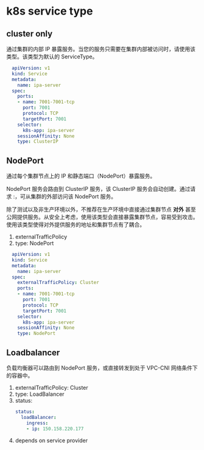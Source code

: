 
# k8s service type

## cluster only

通过集群的内部 IP 暴露服务。当您的服务只需要在集群内部被访问时，请使用该类型。该类型为默认的 ServiceType。

```yaml
  apiVersion: v1
  kind: Service
  metadata:
    name: ipa-server
  spec:
    ports:
    - name: 7001-7001-tcp
      port: 7001
      protocol: TCP
      targetPort: 7001
    selector:
      k8s-app: ipa-server
    sessionAffinity: None
    type: ClusterIP
```


## NodePort 

通过每个集群节点上的 IP 和静态端口（NodePort）暴露服务。

NodePort 服务会路由到 ClusterIP 服务，该 ClusterIP 服务会自动创建。通过请求 <NodeIP>:<NodePort>，可从集群的外部访问该 NodePort 服务。

除了测试以及非生产环境以外，不推荐在生产环境中直接通过集群节点 **对外** 甚至公网提供服务。从安全上考虑，使用该类型会直接暴露集群节点，容易受到攻击。使用该类型使得对外提供服务的地址和集群节点有了耦合。


1. externalTrafficPolicy
2. type: NodePort


```yaml
  apiVersion: v1
  kind: Service
  metadata:
    name: ipa-server
  spec:
    externalTrafficPolicy: Cluster
    ports:
    - name: 7001-7001-tcp
      port: 7001
      protocol: TCP
      targetPort: 7001
    selector:
      k8s-app: ipa-server
    sessionAffinity: None
    type: NodePort
```

## Loadbalancer

负载均衡器可以路由到 NodePort 服务，或直接转发到处于 VPC-CNI 网络条件下的容器中。

1. externalTrafficPolicy: Cluster
2. type: LoadBalancer
3. status:
    ```yaml
    status:
      loadBalancer:
        ingress:
        - ip: 150.158.220.177
    ```
4. depends on service provider


